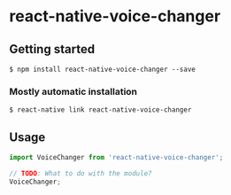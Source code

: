 # react-native-voice-changer

## Getting started

`$ npm install react-native-voice-changer --save`

### Mostly automatic installation

`$ react-native link react-native-voice-changer`

## Usage
```javascript
import VoiceChanger from 'react-native-voice-changer';

// TODO: What to do with the module?
VoiceChanger;
```
